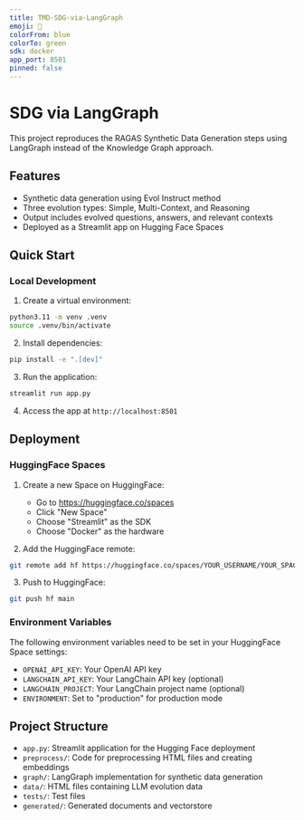 ```yaml
---
title: TMD-SDG-via-LangGraph
emoji: 🤖
colorFrom: blue
colorTo: green
sdk: docker
app_port: 8501
pinned: false
---
```


# SDG via LangGraph

This project reproduces the RAGAS Synthetic Data Generation steps using LangGraph instead of the Knowledge Graph approach.

## Features

- Synthetic data generation using Evol Instruct method
- Three evolution types: Simple, Multi-Context, and Reasoning
- Output includes evolved questions, answers, and relevant contexts
- Deployed as a Streamlit app on Hugging Face Spaces

## Quick Start

### Local Development

1. Create a virtual environment:
```bash
python3.11 -m venv .venv
source .venv/bin/activate
```

2. Install dependencies:
```bash
pip install -e ".[dev]"
```

3. Run the application:
```bash
streamlit run app.py
```

4. Access the app at `http://localhost:8501`

## Deployment

### HuggingFace Spaces

1. Create a new Space on HuggingFace:
   - Go to https://huggingface.co/spaces
   - Click "New Space"
   - Choose "Streamlit" as the SDK
   - Choose "Docker" as the hardware

2. Add the HuggingFace remote:
```bash
git remote add hf https://huggingface.co/spaces/YOUR_USERNAME/YOUR_SPACE_NAME
```

3. Push to HuggingFace:
```bash
git push hf main
```

### Environment Variables

The following environment variables need to be set in your HuggingFace Space settings:

- `OPENAI_API_KEY`: Your OpenAI API key
- `LANGCHAIN_API_KEY`: Your LangChain API key (optional)
- `LANGCHAIN_PROJECT`: Your LangChain project name (optional)
- `ENVIRONMENT`: Set to "production" for production mode

## Project Structure

- `app.py`: Streamlit application for the Hugging Face deployment
- `preprocess/`: Code for preprocessing HTML files and creating embeddings
- `graph/`: LangGraph implementation for synthetic data generation
- `data/`: HTML files containing LLM evolution data
- `tests/`: Test files
- `generated/`: Generated documents and vectorstore

